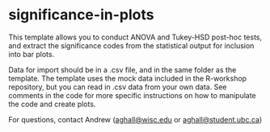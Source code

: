 # significance-in-plots
This template allows you to conduct ANOVA and Tukey-HSD post-hoc tests, and extract the significance codes from the statistical output for inclusion into bar plots. 

Data for import should be in a .csv file, and in the same folder as the template. The template uses the mock data included in the R-workshop repository, but you can read in .csv data from your own data. See comments in the code for more specific instructions on how to manipulate the code and create plots. 

For questions, contact Andrew (aghall@wisc.edu or aghall@student.ubc.ca)
